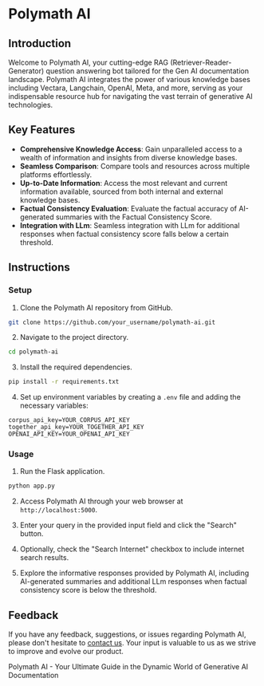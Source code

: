 # Polymath AI

## Introduction

Welcome to Polymath AI, your cutting-edge RAG (Retriever-Reader-Generator) question answering bot tailored for the Gen AI documentation landscape. Polymath AI integrates the power of various knowledge bases including Vectara, Langchain, OpenAI, Meta, and more, serving as your indispensable resource hub for navigating the vast terrain of generative AI technologies.

## Key Features

- **Comprehensive Knowledge Access**: Gain unparalleled access to a wealth of information and insights from diverse knowledge bases.
- **Seamless Comparison**: Compare tools and resources across multiple platforms effortlessly.
- **Up-to-Date Information**: Access the most relevant and current information available, sourced from both internal and external knowledge bases.
- **Factual Consistency Evaluation**: Evaluate the factual accuracy of AI-generated summaries with the Factual Consistency Score.
- **Integration with LLm**: Seamless integration with LLm for additional responses when factual consistency score falls below a certain threshold.

## Instructions

### Setup

1. Clone the Polymath AI repository from GitHub.

```bash
git clone https://github.com/your_username/polymath-ai.git
```

2. Navigate to the project directory.

```bash
cd polymath-ai
```

3. Install the required dependencies.

```bash
pip install -r requirements.txt
```

4. Set up environment variables by creating a `.env` file and adding the necessary variables:

```
corpus_api_key=YOUR_CORPUS_API_KEY
together_api_key=YOUR_TOGETHER_API_KEY
OPENAI_API_KEY=YOUR_OPENAI_API_KEY
```

### Usage

1. Run the Flask application.

```bash
python app.py
```

2. Access Polymath AI through your web browser at `http://localhost:5000`.

3. Enter your query in the provided input field and click the "Search" button.

4. Optionally, check the "Search Internet" checkbox to include internet search results.

5. Explore the informative responses provided by Polymath AI, including AI-generated summaries and additional LLm responses when factual consistency score is below the threshold.

## Feedback

If you have any feedback, suggestions, or issues regarding Polymath AI, please don't hesitate to [contact us](mailto:contact@polymath.ai). Your input is valuable to us as we strive to improve and evolve our product.


Polymath AI - Your Ultimate Guide in the Dynamic World of Generative AI Documentation
